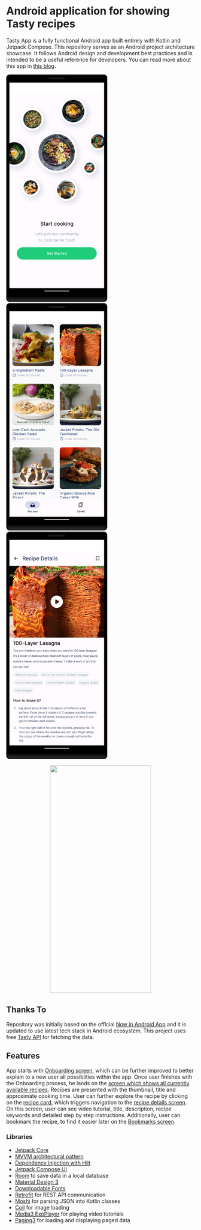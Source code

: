 # Android application for showing Tasty recipes



Tasty App is a fully functional Android app built entirely with Kotlin and Jetpack Compose. This repository serves as an Android project architecture showcase. It follows Android design and development best practices and is intended to be a useful reference for developers. You can read more about this app in [this blog][blog].


<p>
    <img src="onboarding_screen.png" width="270" height="606">
    <img src="recipes_screen.png" width="270" height="606">
    <img src="recipe_details_screen.png" width="270" height="606">
</p>
<div align="center">
    <img src="tasty_app.gif" width="270" height="606">
</div>


## Thanks To

Repository was initially based on the official [Now in Android App](https://github.com/android/nowinandroid) and it is
updated to use latest tech stack in Android ecosystem. This project uses free [Tasty API](https://rapidapi.com/apidojo/api/tasty) for fetching the data.


## Features

App starts with [Onboarding screen](app/src/main/kotlin/com/example/tasty/ui/screen/onboarding/OnboardingScreen.kt), which can be further improved to better explain to a new user all possiblities within the app. Once user finishes with the Onboarding process, he lands on the [screen which shows all currently available recipes](app/src/main/kotlin/com/example/tasty/ui/screen/foryou/ForYouScreen.kt). Recipes are presented with the thumbnail, title and approximate cooking time. User can further explore the recipe by clicking on the [recipe card](app/src/main/kotlin/com/example/tasty/ui/recipe/RecipeCard.kt), which triggers navigation to the [recipe details screen](app/src/main/kotlin/com/example/tasty/ui/screen/recipe/RecipeScreen.kt). On this screen, user can see video tutorial, title, description, recipe keywords and detailed step by step instructions. Additionally, user can bookmark the recipe, to find it easier later on the [Bookmarks screen](app/src/main/kotlin/com/example/tasty/ui/screen/bookmark/BookmarksScreen.kt).


### Libraries

* [Jetpack Core][core]
* [MVVM architectural pattern][mvvm]
* [Dependency injection with Hilt][hilt]
* [Jetpack Compose UI][compose]
* [Room][room] to save data in a local database
* [Material Design 3][material3]
* [Downloadable Fonts][fonts]
* [Retrofit][retrofit] for REST API communication
* [Moshi][moshi] for parsing JSON into Kotlin classes
* [Coil][coil] for image loading
* [Media3 ExoPlayer][exoplayer] for playing video tutorials
* [Paging3][paging3] for loading and displaying paged data

[paging3]: https://developer.android.com/topic/libraries/architecture/paging/v3-paged-data

[core]: https://developer.android.com/jetpack/androidx/releases/core

[mvvm]: https://developer.android.com/topic/libraries/architecture/viewmodel

[hilt]: https://developer.android.com/training/dependency-injection/hilt-android

[compose]: https://developer.android.com/jetpack/compose

[material3]: https://m3.material.io/develop/android/mdc-android

[fonts]: https://developer.android.com/develop/ui/views/text-and-emoji/downloadable-fonts

[retrofit]: http://square.github.io/retrofit

[moshi]: https://github.com/square/moshi

[coil]: https://coil-kt.github.io/coil/compose

[room]: https://developer.android.com/jetpack/androidx/releases/room

[exoplayer]: https://developer.android.com/media/media3/exoplayer

[blog]: https://www.interventure.info/blog/exploring-tasty-from-idea-to-modern-android-app/
